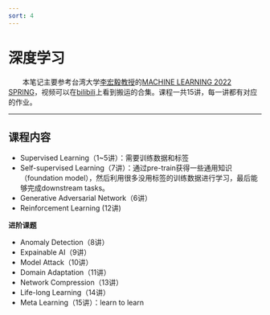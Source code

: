 ```yaml
---
sort: 4
---
```


# 深度学习

&emsp;&emsp;本笔记主要参考台湾大学[李宏毅教授](http://speech.ee.ntu.edu.tw/~tlkagk/)的[MACHINE LEARNING 2022 SPRING](https://speech.ee.ntu.edu.tw/~hylee/ml/2022-spring.php)，视频可以在[bilibili](https://www.bilibili.com/video/BV1JK4y1D7Wb?spm_id_from=333.1007.top_right_bar_window_custom_collection.content.click&vd_source=ad1cdccd70e36fb8ead1355a256b8a4e)上看到搬运的合集。课程一共15讲，每一讲都有对应的作业。

---

## 课程内容

* Supervised Learning（1~5讲）：需要训练数据和标签
* Self-supervised Learning（7讲）：通过pre-train获得一些通用知识（foundation model），然后利用很多没用标签的训练数据进行学习，最后能够完成downstream tasks。
* Generative Adversarial Network（6讲）
* Reinforcement Learning (12讲)

**进阶课题**

* Anomaly Detection（8讲）  
* Expainable AI（9讲）  
* Model Attack（10讲）  
* Domain Adaptation（11讲）  
* Network Compression（13讲）  
* Life-long Learning（14讲）  
* Meta Learning（15讲）：learn to learn
